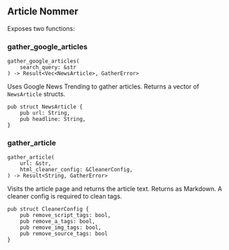 ## Article Nommer

Exposes two functions:

### gather_google_articles
```
gather_google_articles(
    search_query: &str
) -> Result<Vec<NewsArticle>, GatherError>
```

Uses Google News Trending to gather articles. Returns a vector of `NewsArticle` structs.
```
pub struct NewsArticle {
    pub url: String,
    pub headline: String,
}
```

### gather_article
```
gather_article(
    url: &str,
    html_cleaner_config: &CleanerConfig,
) -> Result<String, GatherError>
```

Visits the article page and returns the article text. Returns as Markdown.
A cleaner config is required to clean tags.

```
pub struct CleanerConfig {
    pub remove_script_tags: bool,
    pub remove_a_tags: bool,
    pub remove_img_tags: bool,
    pub remove_source_tags: bool
}
```
